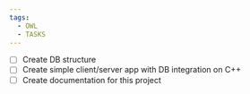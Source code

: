 ```yaml
---
tags:
  - OWL
  - TASKS
---
```

- [ ] Create DB structure
- [ ] Create simple client/server app with DB integration on C++
- [ ] Create documentation for this project